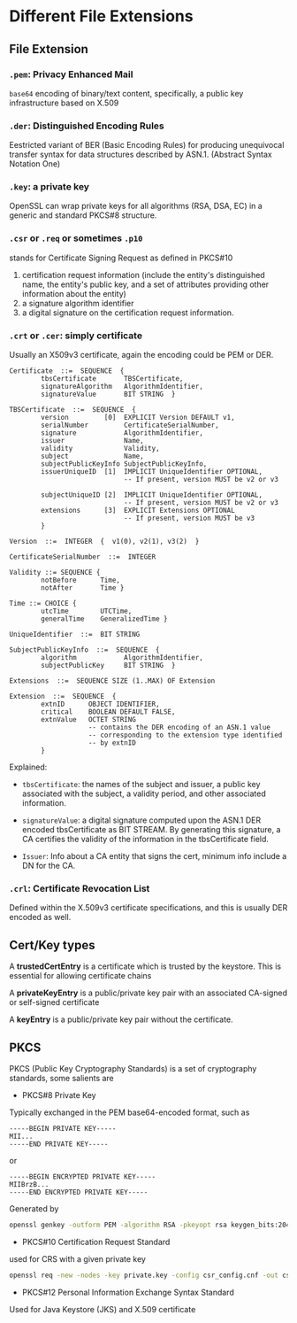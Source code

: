# Different File Extensions

## File Extension

###  `.pem`: Privacy Enhanced Mail

`base64` encoding of binary/text content, specifically, a public key infrastructure based on X.509

### `.der`: Distinguished Encoding Rules 

Eestricted variant of BER (Basic Encoding Rules) for producing unequivocal transfer syntax for data structures described by ASN.1. (Abstract Syntax Notation One)

### `.key`: a private key

OpenSSL can wrap private keys for all algorithms (RSA, DSA, EC) in a generic and standard PKCS#8 structure.

### `.csr` or `.req` or sometimes `.p10` 

stands for Certificate Signing Request as defined in PKCS#10

1. certification request information (include the entity's distinguished name, the entity's public key, and a set of attributes providing other information about the entity)
2. a signature algorithm identifier
3. a digital signature on the certification request information. 

### `.crt` or `.cer`: simply certificate

Usually an X509v3 certificate, again the encoding could be PEM or DER.

```crt
Certificate  ::=  SEQUENCE  {
        tbsCertificate       TBSCertificate,
        signatureAlgorithm   AlgorithmIdentifier,
        signatureValue       BIT STRING  }

TBSCertificate  ::=  SEQUENCE  {
        version         [0]  EXPLICIT Version DEFAULT v1,
        serialNumber         CertificateSerialNumber,
        signature            AlgorithmIdentifier,
        issuer               Name,
        validity             Validity,
        subject              Name,
        subjectPublicKeyInfo SubjectPublicKeyInfo,
        issuerUniqueID  [1]  IMPLICIT UniqueIdentifier OPTIONAL,
                             -- If present, version MUST be v2 or v3

        subjectUniqueID [2]  IMPLICIT UniqueIdentifier OPTIONAL,
                             -- If present, version MUST be v2 or v3
        extensions      [3]  EXPLICIT Extensions OPTIONAL
                             -- If present, version MUST be v3
        }

Version  ::=  INTEGER  {  v1(0), v2(1), v3(2)  }

CertificateSerialNumber  ::=  INTEGER

Validity ::= SEQUENCE {
        notBefore      Time,
        notAfter       Time }

Time ::= CHOICE {
        utcTime        UTCTime,
        generalTime    GeneralizedTime }

UniqueIdentifier  ::=  BIT STRING

SubjectPublicKeyInfo  ::=  SEQUENCE  {
        algorithm            AlgorithmIdentifier,
        subjectPublicKey     BIT STRING  }

Extensions  ::=  SEQUENCE SIZE (1..MAX) OF Extension

Extension  ::=  SEQUENCE  {
        extnID      OBJECT IDENTIFIER,
        critical    BOOLEAN DEFAULT FALSE,
        extnValue   OCTET STRING
                    -- contains the DER encoding of an ASN.1 value
                    -- corresponding to the extension type identified
                    -- by extnID
        }
```

Explained:

* `tbsCertificate`: the names of the subject and issuer, a public key associated with the subject, a validity period, and other associated information.

* `signatureValue`: a digital signature computed upon
the ASN.1 DER encoded tbsCertificate as BIT STREAM. By generating this signature, a CA certifies the validity of the information in the tbsCertificate field.

* `Issuer`: Info about a CA entity that signs the cert, minimum info include a DN for the CA.

### `.crl`: Certificate Revocation List 

Defined within the X.509v3 certificate specifications, and this is usually DER encoded as well.

## Cert/Key types

A **trustedCertEntry** is a certificate which is trusted by the keystore. This is essential for allowing certificate chains

A **privateKeyEntry** is a public/private key pair with an associated CA-signed or self-signed certificate

A **keyEntry** is a public/private key pair without the certificate.

## PKCS

PKCS (Public Key Cryptography Standards) is a set of cryptography standards, some salients are

* PKCS#8 Private Key

Typically exchanged in the PEM base64-encoded format, such as
```pem
-----BEGIN PRIVATE KEY-----
MII...
-----END PRIVATE KEY-----
```
or 
```pem
-----BEGIN ENCRYPTED PRIVATE KEY-----
MIIBrzB...
-----END ENCRYPTED PRIVATE KEY-----
```

Generated by
```bash
openssl genkey -outform PEM -algorithm RSA -pkeyopt rsa keygen_bits:2048 -out ssl_private.key
```

* PKCS#10 Certification Request Standard

used for CRS with a given private key
```bash
openssl req -new -nodes -key private.key -config csr_config.cnf -out csr_file.csr
```

* PKCS#12 Personal Information Exchange Syntax Standard

Used for Java Keystore (JKS) and X.509 certificate
